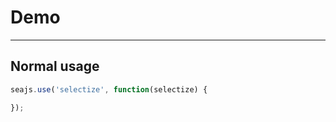 # Demo

---

## Normal usage

````javascript
seajs.use('selectize', function(selectize) {

});
````
